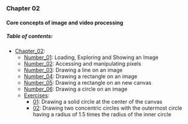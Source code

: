 ### Chapter 02
#### Core concepts of image and video processing

##### Table of contents:
* [Chapter_02](/all/chapter_02):
    * [Number_01](/all/chapter_02/number_01.py): Loading, Exploring and Showing an Image
    * [Number_02](/all/chapter_02/number_02.py): Accessing and manipulating pixels
    * [Number_03](/all/chapter_02/number_03.py): Drawing a line on an image
    * [Number_04](/all/chapter_02/number_04.py): Drawing a rectangle on an image
    * [Number_05](/all/chapter_02/number_05.py): Drawing a rectangle on an new canvas
    * [Number_06](/all/chapter_02/number_06.py): Drawing a circle on an image
    * [Exercises](/all/chapter_02/exercises):
        * [01](/all/chapter_02/exercises/01.py): Drawing a solid circle at the center of the canvas
        * [02](/all/chapter_02/exercises/02.py): Drawing two concentric circles with the outermost circle having a radius of 1.5 times the radius of the inner circle
